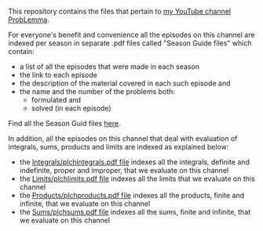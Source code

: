 This repository contains the files that pertain to [my YouTube channel ProbLemma](https://www.youtube.com/@ProbLemmaChannel).

For everyone's benefit and convenience all the episodes on this channel are indexed per season in separate .pdf files called "Season Guide files" which contain:
- a list of all the episodes that were made in each season
- the link to each episode
- the description of the material covered in each such episode and
- the name and the number of the problems both:
  - formulated and
  - solved (in each episode)

Find all the Season Guid files [here](https://github.com/RomanAndronov/theProbLemmaChannel/tree/main/SeasonGuides).

In addition, all the episodes on this channel that deal with evaluation of integrals, sums, products and limits are indexed as explained below:

- the [Integrals/plchintegrals.pdf file](https://github.com/RomanAndronov/theProbLemmaChannel/blob/main/Integrals/plchintegrals.pdf) indexes all the integrals, definite and indefinite, proper and improper, that we evaluate on this channel
- the [Limits/plchlimits.pdf file](https://github.com/RomanAndronov/theProbLemmaChannel/blob/main/Limits/plchlimits.pdf) indexes all the limits that we evaluate on this channel
- the [Products/plchproducts.pdf file](https://github.com/RomanAndronov/theProbLemmaChannel/blob/main/Products/plchproducts.pdf) indexes all the products, finite and infinite, that we evaluate on this channel
- the [Sums/plchsums.pdf file](https://github.com/RomanAndronov/theProbLemmaChannel/blob/main/Sums/plchsums.pdf) indexes all the sums, finite and infinite, that we evaluate on this channel
